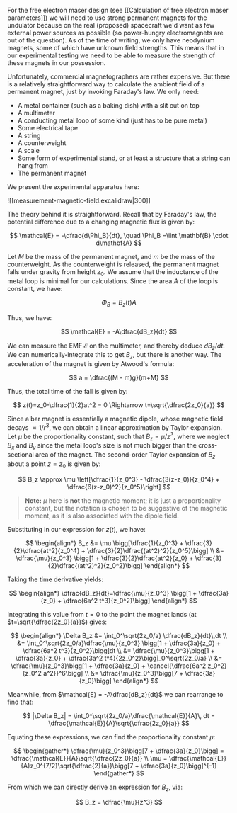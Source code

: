 For the free electron maser design (see [[Calculation of free electron maser parameters]]) we will need to use strong permanent magnets for the undulator because on the real (proposed) spacecraft we'd want as few external power sources as possible (so power-hungry electromagnets are out of the question). As of the time of writing, we only have neodynium magnets, some of which have unknown field strengths. This means that in our experimental testing we need to be able to measure the strength of these magnets in our possession.

Unfortunately, commercial magnetographers are rather expensive. But there is a relatively straightforward way to calculate the ambient field of a permanent magnet, just by invoking Faraday's law. We only need:

- A metal container (such as a baking dish) with a slit cut on top
- A multimeter
- A conducting metal loop of some kind (just has to be pure metal)
- Some electrical tape
- A string
- A counterweight
- A scale
- Some form of experimental stand, or at least a structure that a string can hang from
- The permanent magnet

We present the experimental apparatus here:

![[measurement-magnetic-field.excalidraw|300]]

The theory behind it is straightforward. Recall that by Faraday's law, the potential difference due to a changing magnetic flux is given by:

$$
\mathcal{E} = -\dfrac{d\Phi_B}{dt}, \quad \Phi_B =\iint \mathbf{B} \cdot d\mathbf{A}
$$

Let $M$ be the mass of the permanent magnet, and $m$ be the mass of the counterweight. As the counterweight is released, the permanent magnet falls under gravity from height $z_0$. We assume that the inductance of the metal loop is minimal for our calculations. Since the area $A$ of the loop is constant, we have:

$$
\Phi_B = B_z(t) A
$$

Thus, we have:

$$
\mathcal{E} = -A\dfrac{dB_z}{dt}
$$

We can measure the EMF $\mathcal{E}$ on the multimeter, and thereby deduce $dB_z/dt$. We can numerically-integrate this to get $B_z$, but there is another way. The acceleration of the magnet is given by Atwood's formula:

$$
a = \dfrac{(M - m)g}{m+M}
$$

Thus, the total time of the fall is given by:

$$
z(t)=z_0-\dfrac{1}{2}at^2 = 0 \Rightarrow t=\sqrt{\dfrac{2z_0}{a}}
$$

Since a bar magnet is essentially a magnetic dipole, whose magnetic field decays $\propto 1/r^3$, we can obtain a linear approximation by Taylor expansion. Let $\mu$ be the proportionality constant, such that $B_z = \mu / z^3$, where we neglect $B_x$ and $B_y$ since the metal loop's size is not much bigger than the cross-sectional area of the magnet. The second-order Taylor expansion of $B_z$ about a point $z = z_0$ is given by:

$$
B_z \approx \mu \left[\dfrac{1}{z_0^3} - \dfrac{3(z-z_0)}{z_0^4} + \dfrac{6(z-z_0)^2}{z_0^5}\right]
$$

> **Note:** $\mu$ here is **not** the magnetic moment; it is just a proportionality constant, but the notation is chosen to be suggestive of the magnetic moment, as it is also associated with the dipole field.

Substituting in our expression for $z(t)$, we have:

$$
\begin{align*}
B_z &= \mu \bigg[\dfrac{1}{z_0^3} + \dfrac{3}{2}\dfrac{at^2}{z_0^4} + \dfrac{3}{2}\dfrac{(at^2)^2}{z_0^5}\bigg] \\
&= \dfrac{\mu}{z_0^3} \bigg[1 + \dfrac{3}{2}\dfrac{at^2}{z_0} + \dfrac{3}{2}\dfrac{(at^2)^2}{z_0^2}\bigg]
\end{align*}
$$

Taking the time derivative yields:

$$
\begin{align*}
\dfrac{dB_z}{dt}=\dfrac{\mu}{z_0^3} \bigg[1 + \dfrac{3a}{z_0} + \dfrac{6a^2 t^3}{z_0^2}\bigg]
\end{align*}
$$

Integrating this value from $t = 0$ to the point the magnet lands (at $t=\sqrt{\dfrac{2z_0}{a}}$) gives:

$$
\begin{align*}
\Delta B_z &= \int_0^\sqrt{2z_0/a} \dfrac{dB_z}{dt}\,dt \\
&= \int_0^\sqrt{2z_0/a}\dfrac{\mu}{z_0^3} \bigg[1 + \dfrac{3a}{z_0} + \dfrac{6a^2 t^3}{z_0^2}\bigg]dt \\
&= \dfrac{\mu}{z_0^3}\bigg[1 + \dfrac{3a}{z_0} + \dfrac{3a^2 t^4}{2z_0^2}\bigg]_0^\sqrt{2z_0/a} \\
&= \dfrac{\mu}{z_0^3}\bigg[1 + \dfrac{3a}{z_0} + \cancel{\dfrac{6a^2 z_0^2}{z_0^2 a^2}}^6\bigg] \\
&= \dfrac{\mu}{z_0^3}\bigg[7 + \dfrac{3a}{z_0}\bigg]
\end{align*}
$$

Meanwhile, from $\mathcal{E} = -A\dfrac{dB_z}{dt}$ we can rearrange to find that:

$$
|\Delta B_z| = \int_0^\sqrt{2z_0/a}\dfrac{\mathcal{E}}{A}\, dt = \dfrac{\mathcal{E}}{A}\sqrt{\dfrac{2z_0}{a}}
$$

Equating these expressions, we can find the proportionality constant $\mu$:

$$
\begin{gather*}
\dfrac{\mu}{z_0^3}\bigg[7 + \dfrac{3a}{z_0}\bigg] = \dfrac{\mathcal{E}}{A}\sqrt{\dfrac{2z_0}{a}} \\
\mu = \dfrac{\mathcal{E}}{A}z_0^{7/2}\sqrt{\dfrac{2}{a}}\bigg[7 + \dfrac{3a}{z_0}\bigg]^{-1}
\end{gather*}
$$

From which we can directly derive an expression for $B_z$, via:

$$
B_z = \dfrac{\mu}{z^3}
$$